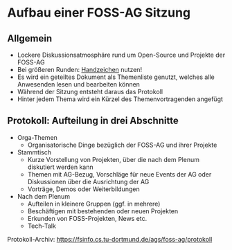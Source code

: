 # Aufbau einer FOSS-AG Sitzung

## Allgemein
  - Lockere Diskussionsatmosphäre rund um Open-Source und Projekte der FOSS-AG
  - Bei größeren Runden: [Handzeichen](https://kif.fsinf.de/wiki/Erst-Kiffel#Handzeichen) nutzen!
  - Es wird ein geteiltes Dokument als Themenliste genutzt, welches alle Anwesenden lesen und bearbeiten können
  - Während der Sitzung entsteht daraus das Protokoll
  - Hinter jedem Thema wird ein Kürzel des Themenvortragenden angefügt

## Protokoll: Aufteilung in drei Abschnitte
  - Orga-Themen
    - Organisatorische Dinge bezüglich der FOSS-AG und ihrer Projekte
  - Stammtisch
    - Kurze Vorstellung von Projekten, über die nach dem Plenum diskutiert werden kann
    - Themen mit AG-Bezug, Vorschläge für neue Events der AG oder Diskussionen über die Ausrichtung der AG
    - Vorträge, Demos oder Weiterbildungen
  - Nach dem Plenum
    - Aufteilen in kleinere Gruppen (ggf. in mehrere)
    - Beschäftigen mit bestehenden oder neuen Projekten
    - Erkunden von FOSS-Projekten, News etc.
    - Tech-Talk

Protokoll-Archiv: https://fsinfo.cs.tu-dortmund.de/ags/foss-ag/protokoll
